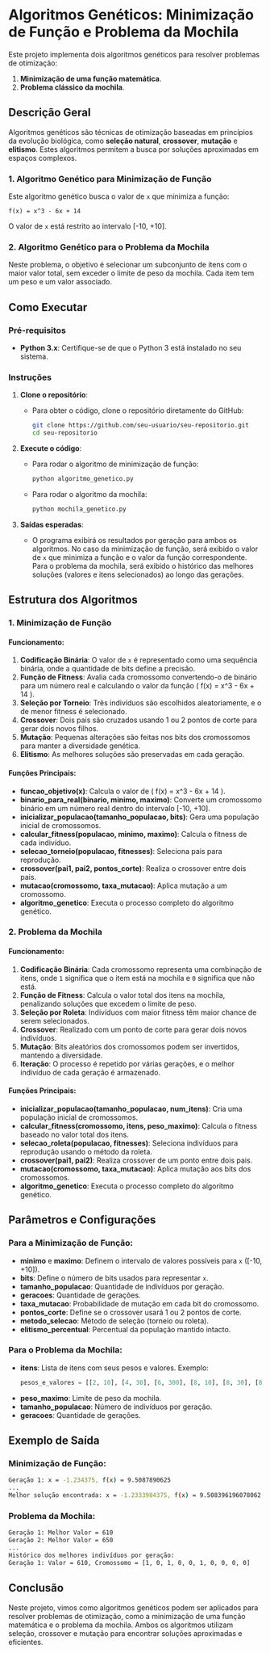 # Algoritmos Genéticos: Minimização de Função e Problema da Mochila

Este projeto implementa dois algoritmos genéticos para resolver problemas de otimização:
1. **Minimização de uma função matemática**.
2. **Problema clássico da mochila**.

## Descrição Geral

Algoritmos genéticos são técnicas de otimização baseadas em princípios da evolução biológica, como **seleção natural**, **crossover**, **mutação** e **elitismo**. Estes algoritmos permitem a busca por soluções aproximadas em espaços complexos.

### 1. **Algoritmo Genético para Minimização de Função**

Este algoritmo genético busca o valor de `x` que minimiza a função:

```plaintext
f(x) = x^3 - 6x + 14
```

O valor de `x` está restrito ao intervalo [-10, +10].

### 2. **Algoritmo Genético para o Problema da Mochila**

Neste problema, o objetivo é selecionar um subconjunto de itens com o maior valor total, sem exceder o limite de peso da mochila. Cada item tem um peso e um valor associado.

## Como Executar

### Pré-requisitos

- **Python 3.x**: Certifique-se de que o Python 3 está instalado no seu sistema.

### Instruções

1. **Clone o repositório**:
   - Para obter o código, clone o repositório diretamente do GitHub:
     ```bash
     git clone https://github.com/seu-usuario/seu-repositorio.git
     cd seu-repositorio
     ```

2. **Execute o código**:
   - Para rodar o algoritmo de minimização de função:
     ```bash
     python algoritmo_genetico.py
     ```
   - Para rodar o algoritmo da mochila:
     ```bash
     python mochila_genetico.py
     ```

3. **Saídas esperadas**:
   - O programa exibirá os resultados por geração para ambos os algoritmos. No caso da minimização de função, será exibido o valor de `x` que minimiza a função e o valor da função correspondente. Para o problema da mochila, será exibido o histórico das melhores soluções (valores e itens selecionados) ao longo das gerações.

## Estrutura dos Algoritmos

### 1. Minimização de Função

#### Funcionamento:
1. **Codificação Binária**: O valor de `x` é representado como uma sequência binária, onde a quantidade de bits define a precisão.
2. **Função de Fitness**: Avalia cada cromossomo convertendo-o de binário para um número real e calculando o valor da função \( f(x) = x^3 - 6x + 14 \).
3. **Seleção por Torneio**: Três indivíduos são escolhidos aleatoriamente, e o de menor fitness é selecionado.
4. **Crossover**: Dois pais são cruzados usando 1 ou 2 pontos de corte para gerar dois novos filhos.
5. **Mutação**: Pequenas alterações são feitas nos bits dos cromossomos para manter a diversidade genética.
6. **Elitismo**: As melhores soluções são preservadas em cada geração.

#### Funções Principais:
- **funcao_objetivo(x)**: Calcula o valor de \( f(x) = x^3 - 6x + 14 \).
- **binario_para_real(binario, minimo, maximo)**: Converte um cromossomo binário em um número real dentro do intervalo [-10, +10].
- **inicializar_populacao(tamanho_populacao, bits)**: Gera uma população inicial de cromossomos.
- **calcular_fitness(populacao, minimo, maximo)**: Calcula o fitness de cada indivíduo.
- **selecao_torneio(populacao, fitnesses)**: Seleciona pais para reprodução.
- **crossover(pai1, pai2, pontos_corte)**: Realiza o crossover entre dois pais.
- **mutacao(cromossomo, taxa_mutacao)**: Aplica mutação a um cromossomo.
- **algoritmo_genetico**: Executa o processo completo do algoritmo genético.

### 2. Problema da Mochila

#### Funcionamento:
1. **Codificação Binária**: Cada cromossomo representa uma combinação de itens, onde `1` significa que o item está na mochila e `0` significa que não está.
2. **Função de Fitness**: Calcula o valor total dos itens na mochila, penalizando soluções que excedem o limite de peso.
3. **Seleção por Roleta**: Indivíduos com maior fitness têm maior chance de serem selecionados.
4. **Crossover**: Realizado com um ponto de corte para gerar dois novos indivíduos.
5. **Mutação**: Bits aleatórios dos cromossomos podem ser invertidos, mantendo a diversidade.
6. **Iteração**: O processo é repetido por várias gerações, e o melhor indivíduo de cada geração é armazenado.

#### Funções Principais:
- **inicializar_populacao(tamanho_populacao, num_itens)**: Cria uma população inicial de cromossomos.
- **calcular_fitness(cromossomo, itens, peso_maximo)**: Calcula o fitness baseado no valor total dos itens.
- **selecao_roleta(populacao, fitnesses)**: Seleciona indivíduos para reprodução usando o método da roleta.
- **crossover(pai1, pai2)**: Realiza crossover de um ponto entre dois pais.
- **mutacao(cromossomo, taxa_mutacao)**: Aplica mutação aos bits dos cromossomos.
- **algoritmo_genetico**: Executa o processo completo do algoritmo genético.

## Parâmetros e Configurações

### Para a Minimização de Função:
- **minimo** e **maximo**: Definem o intervalo de valores possíveis para `x` ([-10, +10]).
- **bits**: Define o número de bits usados para representar `x`.
- **tamanho_populacao**: Quantidade de indivíduos por geração.
- **geracoes**: Quantidade de gerações.
- **taxa_mutacao**: Probabilidade de mutação em cada bit do cromossomo.
- **pontos_corte**: Define se o crossover usará 1 ou 2 pontos de corte.
- **metodo_selecao**: Método de seleção (torneio ou roleta).
- **elitismo_percentual**: Percentual da população mantido intacto.

### Para o Problema da Mochila:
- **itens**: Lista de itens com seus pesos e valores. Exemplo:
  ```python
  pesos_e_valores = [[2, 10], [4, 30], [6, 300], [8, 10], [8, 30], [8, 300], [12, 50], [25, 75], [50, 100], [100, 400]]
  ```
- **peso_maximo**: Limite de peso da mochila.
- **tamanho_populacao**: Número de indivíduos por geração.
- **geracoes**: Quantidade de gerações.

## Exemplo de Saída

### Minimização de Função:
```bash
Geração 1: x = -1.234375, f(x) = 9.5087890625
...
Melhor solução encontrada: x = -1.2333984375, f(x) = 9.508396196078062
```

### Problema da Mochila:
```bash
Geração 1: Melhor Valor = 610
Geração 2: Melhor Valor = 650
...
Histórico dos melhores indivíduos por geração:
Geração 1: Valor = 610, Cromossomo = [1, 0, 1, 0, 0, 1, 0, 0, 0, 0]
```

## Conclusão

Neste projeto, vimos como algoritmos genéticos podem ser aplicados para resolver problemas de otimização, como a minimização de uma função matemática e o problema da mochila. Ambos os algoritmos utilizam seleção, crossover e mutação para encontrar soluções aproximadas e eficientes.
